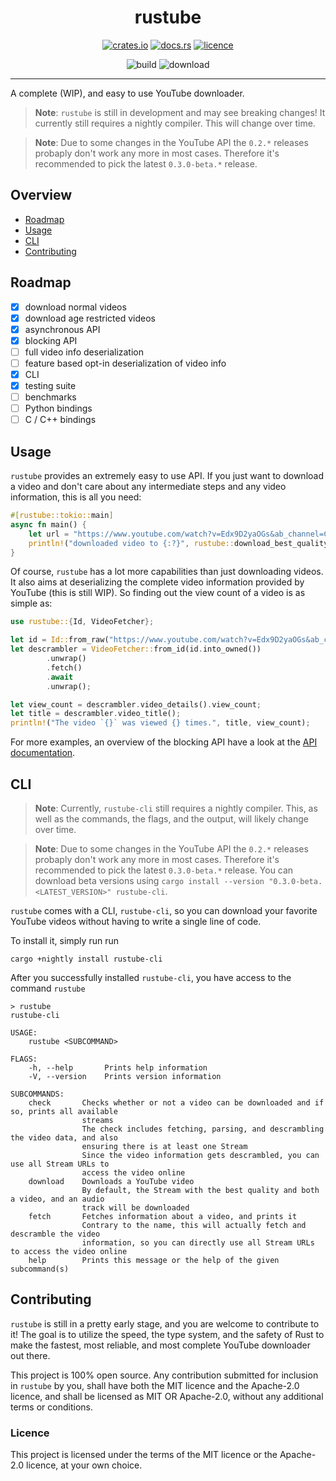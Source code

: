 # <div align="center"> rustube </div>

<div align="center">

[![crates.io](https://img.shields.io/crates/v/rustube?style=flat-square)](https://crates.io/crates/rustube)
[![docs.rs](https://img.shields.io/docsrs/rustube?style=flat-square)](https://docs.rs/rustube)
[![licence](https://img.shields.io/crates/l/rustube?style=flat-square)](https://github.com/DzenanJupic/rustube)

![build](https://img.shields.io/github/workflow/status/DzenanJupic/rustube/Check%20and%20Build%20code%20on%20all%20major%20operating%20systems?style=flat-square)
![download](https://img.shields.io/github/workflow/status/DzenanJupic/rustube/Test%20downloading?label=download&style=flat-square)

</div>

---

A complete (WIP), and easy to use YouTube downloader.
> **Note**: `rustube` is still in development and may see breaking changes! It currently still requires a nightly
> compiler. This will change over time.

> **Note**: Due to some changes in the YouTube API the `0.2.*` releases probaply don't work any more in most cases. 
> Therefore it's recommended to pick the latest `0.3.0-beta.*` release.

## Overview

- [Roadmap](#roadmap)
- [Usage](#usage)
- [CLI](#cli)
- [Contributing](#contributing)

## Roadmap

- [x] download normal videos
- [x] download age restricted videos
- [x] asynchronous API
- [x] blocking API
- [ ] full video info deserialization
- [ ] feature based opt-in deserialization of video info
- [x] CLI
- [x] testing suite
- [ ] benchmarks
- [ ] Python bindings
- [ ] C / C++ bindings

## Usage

`rustube` provides an extremely easy to use API. If you just want to download a video and don't care about any
intermediate steps and any video information, this is all you need:

```rust
#[rustube::tokio::main]
async fn main() {
    let url = "https://www.youtube.com/watch?v=Edx9D2yaOGs&ab_channel=CollegeHumor";
    println!("downloaded video to {:?}", rustube::download_best_quality(&url).await.unwrap());
}
```

Of course, `rustube` has a lot more capabilities than just downloading videos. It also aims at deserializing the
complete video information provided by YouTube (this is still WIP). So finding out the view count of a video is as
simple as:

```rust
use rustube::{Id, VideoFetcher};

let id = Id::from_raw("https://www.youtube.com/watch?v=Edx9D2yaOGs&ab_channel=CollegeHumor").unwrap();
let descrambler = VideoFetcher::from_id(id.into_owned())
        .unwrap()
        .fetch()
        .await
        .unwrap();

let view_count = descrambler.video_details().view_count;
let title = descrambler.video_title();
println!("The video `{}` was viewed {} times.", title, view_count);
```

For more examples, an overview of the blocking API have a look at the [API documentation].

## CLI

> **Note**: Currently, `rustube-cli` still requires a nightly compiler. This, as well as the commands, the flags, and
> the output, will likely change over time.

> **Note**: Due to some changes in the YouTube API the `0.2.*` releases probaply don't work any more in most cases. 
> Therefore it's recommended to pick the latest `0.3.0-beta.*` release. You can download beta versions using 
> `cargo install --version "0.3.0-beta.<LATEST_VERSION>" rustube-cli`.

`rustube` comes with a CLI, `rustube-cli`, so you can download your favorite YouTube videos without having to write a
single line of code.

To install it, simply run run

```
cargo +nightly install rustube-cli
```

After you successfully installed `rustube-cli`, you have access to the command `rustube`

```
> rustube
rustube-cli

USAGE:
    rustube <SUBCOMMAND>

FLAGS:
    -h, --help       Prints help information
    -V, --version    Prints version information

SUBCOMMANDS:
    check       Checks whether or not a video can be downloaded and if so, prints all available
                streams
                The check includes fetching, parsing, and descrambling the video data, and also
                ensuring there is at least one Stream
                Since the video information gets descrambled, you can use all Stream URLs to
                access the video online
    download    Downloads a YouTube video
                By default, the Stream with the best quality and both a video, and an audio
                track will be downloaded
    fetch       Fetches information about a video, and prints it
                Contrary to the name, this will actually fetch and descramble the video
                information, so you can directly use all Stream URLs to access the video online
    help        Prints this message or the help of the given subcommand(s)
```

## Contributing

`rustube` is still in a pretty early stage, and you are welcome to contribute to it! The goal is to utilize the speed,
the type system, and the safety of Rust to make the fastest, most reliable, and most complete YouTube downloader out
there.

This project is 100% open source. Any contribution submitted for inclusion in `rustube` by you, shall have both the MIT
licence and the Apache-2.0 licence, and shall be licensed as MIT OR Apache-2.0, without any additional terms or
conditions.

### Licence

This project is licensed under the terms of the MIT licence or the Apache-2.0 licence, at your own choice.


[API documentation]: https://docs.rs/rustube/
